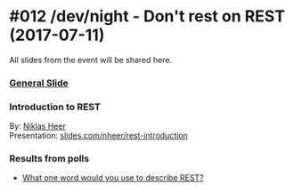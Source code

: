 # #012 /dev/night - Don't rest on REST (2017-07-11)

All slides from the event will be shared here.

### [General Slide](http://slides.com/nheer/devnight-welcome#/)

### Introduction to REST
By: [Niklas Heer](https://github.com/niklas-heer) </br>
Presentation: [slides.com/nheer/rest-introduction](http://slides.com/nheer/rest-introduction#/)

### Results from polls
- [What one word would you use to describe REST?](https://www.polleverywhere.com/free_text_polls/0Wi5LlYOTn4BlVH?preview=true)
